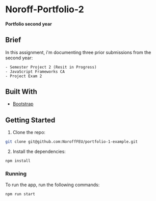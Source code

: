 # Noroff-Portfolio-2

#### Portfolio second year

## Brief
In this assignment, i'm documenting three prior submissions from the second year:

    - Semester Project 2 (Resit in Progress)
    - JavaScript Frameworks CA
    - Project Exam 2

## Built With
 - [Bootstrap](https://getbootstrap.com/)

## Getting Started

1. Clone the repo:

```bash
git clone git@github.com:NoroffFEU/portfolio-1-example.git
```

2. Install the dependencies:

```
npm install
```
### Running

To run the app, run the following commands:

```bash
npm run start
```